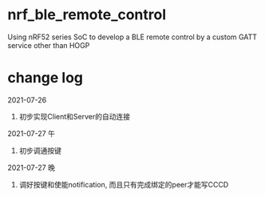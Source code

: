 # nrf_ble_remote_control
Using nRF52 series SoC to develop a BLE remote control by a custom GATT service other than HOGP

# change log
2021-07-26
1. 初步实现Client和Server的自动连接

2021-07-27 午
1. 初步调通按键

2021-07-27 晚
1. 调好按键和使能notification, 而且只有完成绑定的peer才能写CCCD
